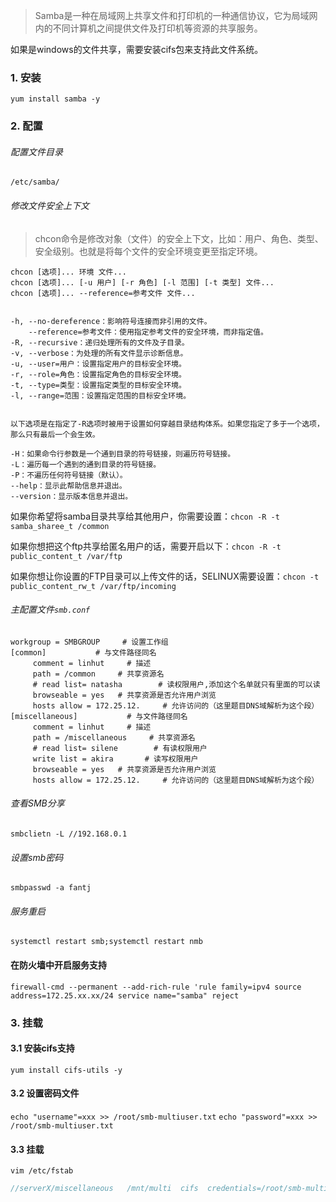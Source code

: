 >Samba是一种在局域网上共享文件和打印机的一种通信协议，它为局域网内的不同计算机之间提供文件及打印机等资源的共享服务。

如果是windows的文件共享，需要安装cifs包来支持此文件系统。



###   1. 安装
`yum install samba -y`

###   2. 配置

######   配置文件目录
`/etc/samba/`


######   修改文件安全上下文
>chcon命令是修改对象（文件）的安全上下文，比如：用户、角色、类型、安全级别。也就是将每个文件的安全环境变更至指定环境。


```
chcon [选项]... 环境 文件...
chcon [选项]... [-u 用户] [-r 角色] [-l 范围] [-t 类型] 文件...
chcon [选项]... --reference=参考文件 文件...


-h, --no-dereference：影响符号连接而非引用的文件。
    --reference=参考文件：使用指定参考文件的安全环境，而非指定值。
-R, --recursive：递归处理所有的文件及子目录。
-v, --verbose：为处理的所有文件显示诊断信息。
-u, --user=用户：设置指定用户的目标安全环境。
-r, --role=角色：设置指定角色的目标安全环境。
-t, --type=类型：设置指定类型的目标安全环境。
-l, --range=范围：设置指定范围的目标安全环境。


以下选项是在指定了-R选项时被用于设置如何穿越目录结构体系。如果您指定了多于一个选项，那么只有最后一个会生效。

-H：如果命令行参数是一个通到目录的符号链接，则遍历符号链接。
-L：遍历每一个遇到的通到目录的符号链接。
-P：不遍历任何符号链接（默认）。
--help：显示此帮助信息并退出。
--version：显示版本信息并退出。
```

如果你希望将samba目录共享给其他用户，你需要设置：`chcon -R -t samba_sharee_t /common`

如果你想把这个ftp共享给匿名用户的话，需要开启以下：`chcon -R -t public_content_t /var/ftp`

如果你想让你设置的FTP目录可以上传文件的话，SELINUX需要设置：`chcon -t public_content_rw_t /var/ftp/incoming`

######   主配置文件`smb.conf`
```
workgroup = SMBGROUP     # 设置工作组
[common]           # 与文件路径同名
     comment = linhut     # 描述
     path = /common     # 共享资源名
     # read list= natasha        # 读权限用户,添加这个名单就只有里面的可以读
     browseable = yes   # 共享资源是否允许用户浏览
     hosts allow = 172.25.12.     # 允许访问的（这里题目DNS域解析为这个段）
[miscellaneous]           # 与文件路径同名
     comment = linhut     # 描述
     path = /miscellaneous     # 共享资源名
     # read list= silene        # 有读权限用户
     write list = akira       # 读写权限用户
     browseable = yes   # 共享资源是否允许用户浏览
     hosts allow = 172.25.12.     # 允许访问的（这里题目DNS域解析为这个段）

```

######   查看SMB分享

`smbclietn -L //192.168.0.1`

######   设置smb密码

`smbpasswd -a fantj`

######   服务重启
`systemctl restart smb;systemctl restart nmb`
####    在防火墙中开启服务支持

`firewall-cmd --permanent --add-rich-rule 'rule family=ipv4 source address=172.25.xx.xx/24 service name="samba" reject`

###   3. 挂载

####    3.1 安装cifs支持

`yum install cifs-utils -y`

####    3.2 设置密码文件

`echo "username"=xxx >> /root/smb-multiuser.txt`
`echo "password"=xxx >> /root/smb-multiuser.txt`

####    3.3 挂载
`vim /etc/fstab`

```java
//serverX/miscellaneous   /mnt/multi  cifs  credentials=/root/smb-multiuser.txt,multiuser,sec=ntlmssp  0 0
```